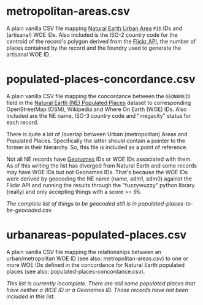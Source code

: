 metropolitan-areas.csv
==

A plain vanilla CSV file mapping [Natural Earth Urban Area](http://www.naturalearthdata.com/downloads/10m-cultural-vectors/10m-urban-area/) `FID` IDs and
(artisanal) WOE IDs. Also included is the ISO-2 country code for the centroid of
the record's polygon derived from the [Flickr API](http://www.flickr.com/services/api/flickr.places.findByLatLon.html), the number of places
contained by the record and the foundry used to generate the artisanal WOE ID.

populated-places-concordance.csv
==

A plain vanilla CSV file mapping the concordance between the `GEONAMEID` field
in the [Natural Earth (NE) Populated
Places](http://www.naturalearthdata.com/downloads/10m-cultural-vectors/10m-populated-places/)
dataset to corresponding OpenStreetMap (OSM), Wikipedia and Where On Earth (WOE)
IDs. Also included are the NE name, ISO-3 country code and "megacity" status for
each record.

There is quite a lot of /overlap between Urban (metropolitan) Areas and
Populated Places. Specifically the latter should contain a pointer to the former in their hierarchy. So, this file is included as a point of reference.

Not all NE records have [Geonames](http://www.geonames.org/) IDs or WOE IDs associated
with them. As of this writing the list has diverged from Natural Earth and some records may have WOE IDs but not Geonames IDs. That's because the WOE IDs were derived by geocoding the NE name (name, adm1, adm0) against the Flickr API and running the results through the "fuzzywuzzy" python library (really) and only accepting things with a score >= 95.

_The complete list of things to be geocoded still is in populated-places-to-be-geocoded.csv._

urbanareas-populated-places.csv
==

A plain vanilla CSV file mapping the relationships between an urban/metropolitan
WOE ID (see also: metropolitan-areas.csv) to one or more WOE IDs defined in the
concordance for Natural Earth populated places (see also:
populated-places-concordance.csv).

_This list is currently incomplete. There are still some populated places that
have neither a WOE ID or a Geonames ID. Those records have not been included in
this list._

